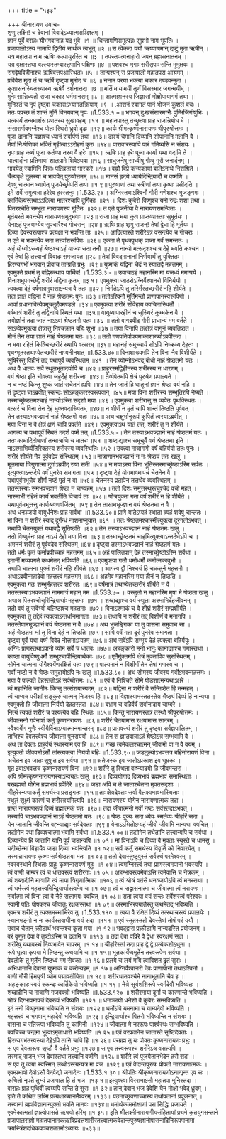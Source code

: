 +++
title = "५३३"

+++
श्रीनारायण उवाच-  
शृणु लक्ष्मि! च देवानां विवादेऽध्यात्मसञ्ज्ञितम् ।  
ज्ञानं पूर्वे वराहः श्रीभगवानाह यद् भुवे ॥१ ॥
चिन्तामणिसमुत्पन्नः सुप्रभो नाम भूपतिः ।  
प्रजापालोऽस्य नामापि द्वितीयं सार्थकं त्वभूत् ॥२ ॥
स त्वेकदा ययौ ऋष्याश्रमान् द्रष्टुं मुदा ऋषीन् ।  
यत्र महातपा नाम ऋषिः कल्पायुरस्ति च ॥३ ॥
तपस्तपत्यनाहारो जपन् ब्रह्मसनातनम् ।  
यत्र वृक्षास्तथा वल्ल्यःस्तम्बास्तृणानि पक्षिणः ॥४ ॥
पशवश्च मृगाः सरीसृपाः सन्ति मुमुक्षवः ।  
रागद्वेषविहीनाश्च ऋषिवत्तपआस्थिताः ॥५ ॥
तान्पश्यन् स प्रजापालो महातपस आश्रमम् ।  
प्रविवेश मुदा तं च ऋषिं दृष्ट्वा मुमोद च ॥६ ॥
ननाम परया भक्त्या चकार दण्डवन्मुदा ।  
कुशासनस्थितस्यास्य ऋषेर्वै दर्शनात्तदा ॥७ ॥
मतिं मायामयीं तूर्णं विसस्मार जगन्मयीम् ।  
मुनेः सान्निध्यतो राजा चकार धर्ममानसम् ॥८ ॥
आत्मज्ञानस्य जिज्ञासां मोक्षोपायागमं तथा ।  
मुनिस्तं च नृपं दृष्ट्वा चकाराऽभ्यागतक्रियाम् ॥९ ॥
.आसनं स्वागतं पानं भोजनं कुशलं वचः ।  
ततः पप्रच्छ तं शान्तं मुनिं विनयवान् नृपः ॥1.533.१ ०॥
भगवन् दुःखसंसारमग्नैः पुम्भिर्जिगीषुभिः ।  
यत्कार्यं तन्ममाशंस प्रणतस्य सुखावहम् ॥११ ॥
महातपास्तु तच्छ्रुत्वा प्राह राजन्निबोध मे ।  
संसारार्णवमग्नैश्च पोतः स्थिरो ध्रुवो दृढः ॥१२॥
कार्यः श्रीमत्कृष्णनारायणः श्रीपुरुषोत्तमः ।  
पूजा दानानि यज्ञाश्च ध्यानं सर्वार्पणं तथा ॥१३॥
दास्यं चेमानि दिव्यानि सोपानानि मतानि वै ।  
तेषां निःश्रेणिकां भक्तिं गृहीत्वाऽऽरोहणं कुरु ॥१४॥
पारावारस्यापि पारं गमिष्यसि न संशयः ।  
नृपः प्राह कथं पूजा कर्तव्या तस्य वै हरेः ॥१५॥
ऋषिः प्राह हरेः पूजा कार्या यथा वदामि ते ।  
धात्वादीना प्रतिमायां शालग्रामे शिवेऽथवा ॥१६॥
साधुजनेषु साध्वीषु गौःषु गुरौ जनार्दनम् ।  
भावयेत् स्वामिनि पित्राः पतिव्रतायां भास्करे ॥१७॥
वह्नौ विप्रे कन्यकायां बालेऽनाथे निराश्रिते ।  
चैत्यवृक्षे तुलस्या च भावयेत् पुरुषोत्तमम् ॥१८॥
मानसं हृदये ध्यायेदिन्द्रियादौ च वर्ष्मणि ।  
देवषु चात्मान ध्यायेत् पूजयेच्छ्रीपतिं तथा ॥१ ९॥
पुरुषाणां तथा स्त्रीणां तथा कृष्णः प्रसीदति ।  
इमे सर्वे समुत्पन्ना हरेरेव हरस्तनुः ॥1.533.२०॥
अग्निस्तथाऽश्विनौ गौरी गणेशश्च भुजङ्गमः ।  
कार्तिकेयस्तथाऽऽदित्या मातरश्चापि दुर्गिकाः ॥२१ ॥
दिशः कुबेरो विष्णुश्च यमो रुद्रः शशा तथा ।  
पितरश्चेति सम्भूता नारायणस्य मूर्तितः ॥२२॥
त एते पूजनीया वै नारायणसमन्विताः ।  
मूर्तयस्ते भवन्त्येव नारायणसमुद्भवाः ॥२३॥
राजा प्राह मया कुत्र प्राप्तव्यास्ताः सुमूर्तयः ।  
येनाऽहं पूजयाम्येव सूपचारैश्च गोचरान् ॥२४॥
ऋषिः प्राह शृणु राजन्! तेषां द्वेधा हि मूर्तयः ।  
दिव्या देवस्वरूपाश्च प्रत्यक्षा न भवन्ति ताः ॥२५॥
आदित्यास्ते शरीरेऽत्र वसन्त्येव च गोचराः ।  
त एते च भवन्त्येव सदा तत्त्वांशरूपिणः ॥२६॥
एकदा ते पृथक्पृथक् प्राप्ता गर्वं समन्ततः ।  
अहं योग्योऽस्म्यहं श्रेष्ठश्चाऽहं याज्यः सदा तनौ ॥२७॥
नान्यो मत्सदृशश्चात्र देहे भवति कश्चन ।  
एवं तेषां हि तत्त्वानां विवादः समजायत ॥२८॥
तेषां विवदमानानां निर्णयार्थं तु युक्तितः ।  
हिरण्यगर्भो भगवान् प्रोवाच तान्प्रति प्रभुः ॥२९॥
युष्माकं यद्विना चेदं न स्यात्तद्वै महत्तमम् ।  
एवमुक्ते प्रथमं तु वह्निरुत्थाय पार्थिव! ॥1.533.३० ॥
उवाचाऽहं महानस्मि मां यजध्वं ममाश्रये ।  
विनाशमुपगच्छेद्वै शरीरं मद्विना कृतम् ॥३ १॥
एवमुक्त्वा जाठरोऽग्निर्वैश्वानरो विनिर्ययौ ।  
त्यक्त्वा देहं वर्षमात्रमुवासाऽन्यत्र वै ततः ॥३२॥
निर्गतेऽपि तु तस्मिँस्तच्छरीरं नहि शीर्यते ।  
तदा ज्ञातं वह्निना वै नाहं श्रेष्ठतमः पुनः ॥३३॥
ततोऽश्विनौ मूर्तिमन्तौ प्राणापानस्वरूपिणौ ।  
आवां प्रधानावित्येवमूचतुर्देवमण्डले ॥३४॥
एवमुक्त्वा शरीरं संविहाय क्वचिदास्थितौ ।  
वर्षमात्रं शरीरं तु तद्विनापि स्थितं यथा ॥३५॥
वायुव्यापारहीनं च सुस्थिरं कुम्भकेन वै ।  
तयोर्ज्ञानं तदा जातं नाऽऽवां श्रेष्ठतमौ यतः ॥३६ ॥
ततो वागब्रवीद् गौरी प्राधान्यं मम वर्तते ।  
साऽप्येवमुक्त्वा क्षेत्रात्तु निश्चक्राम बहिः शुभा ॥३७॥
तया विनापि तत्क्षेत्रं वागूनं व्यवतिष्ठत ।  
मौनं तेन तया ज्ञातं नाहं श्रेष्ठतमा यतः ॥३८॥
ततो गणपतिर्वाक्यमाकाशाख्योऽब्रवीत्तदा ।  
न मया रहितं किञ्चिच्छरीरं स्थायि वत्सरम् ॥३९॥
महानहं समुच्चार्य सोऽपि निष्क्रम्य देहतः ।  
पृथग्भूतस्तथाप्येतच्छरीरं नाप्यनीनशत् ॥1.533.४०॥
विनाशाख्यमपि तेन विना नैव विशीर्यते ।  
सुषिरैस्तु विहीनं तद् यथापूर्वं व्यवस्थितम् ॥४१ ॥
तेन व्योम्नोऽभवद् बोधो नाहं श्रेष्ठतमो यतः ।  
अथ वै धातवः सर्वे स्थूलभूतादयोपि च ॥४२॥
प्राहुरस्मद्विहीनस्य शरीरस्य न धारणम् ।  
वयं श्रेष्ठा इति चोक्त्वा जहुर्देहं शरीरजाः ॥४३॥
तैर्व्यपेतमपि क्षेत्रं पुरुषेण प्रपाल्यते ।  
न च नष्टं किन्तु शुष्कं जातं सचेतनं ह्यपि ॥४४॥
तेन जातं हि धातूनां ज्ञानं श्रेष्ठा वयं नहि ।  
तं दृष्ट्वा चाऽब्रवीत् स्कन्दः सोऽहङ्कारस्वरूपवान् ॥४५॥
मया विना शरीरस्य सम्भूतिरपि नेष्यते ।  
तस्माच्छ्रेष्ठतमश्चाहं नान्योऽस्ति सदृशो मया ॥४६॥
एवमुक्त्वा शरीरात्तु स व्यपेतः पृथक्स्थितः ।  
वत्सरं च विना तेन देहं मुक्तवदास्थितम् ॥४७॥
न शीर्णं न मृतं चापि शान्तं तिष्ठति पूर्ववत् ।  
तेन तस्याऽभवज्ज्ञानं नाहं श्रेष्ठतमो यतः ॥४८॥
अथ चक्षुर्भानुरूपं कुपितं त्वरयाऽब्रवीत् ।  
मया विना न वै क्षेत्रं क्षणं चापि प्रवर्तते ॥४९॥
एवमुक्त्वाऽथ यातं तत्, शरीरं तु न शीर्यते ।  
आगत्य च यथापूर्वं स्थितं ददर्श वर्ष्म तत् ॥1.533.५०॥
तेन तस्याऽभवज्ज्ञानं नाहं श्रेष्ठतमं यतः ।  
ततः कामादिदोषाणां तन्मात्राणि च मातरः ॥५१ ॥
शब्दाद्याश्च समूचुर्वै वयं श्रेष्ठतमा इति ।  
नाऽस्माभिर्व्यतिरिक्तस्य शरीरस्य व्यवस्थितिः ॥५२॥
उक्त्वा मात्रागणो वर्षं बहिर्ययौ ततः पुनः ।  
शरीरं शीर्यते नैव पूर्ववदेव संस्थितम् ॥५३॥
मात्राणामभवज्ज्ञानं न नः श्रेष्ठ्यं ततः खलु ।  
मूलमाया त्रिगुणात्मा दुर्गाऽब्रवीद् रुषा सती ॥५४॥
न मयाऽस्य विना भूतिस्तस्माच्छ्रेष्ठाऽस्मि सर्वतः ।  
इत्युक्त्वाऽन्तर्दधे वर्षं पुनरेव समागता ॥५५॥
दृष्ट्वा देहं योगभावमापन्नं चेतनेन वै ।  
यथापूर्वमभून्नैव शीर्णं नष्टं मृतं न वा ॥५६॥
चेतनस्य प्रतापेन तत्तथैव व्यवस्थितम् ।  
ततस्तस्याः समभवज्ज्ञानं श्रेष्ठा न चाप्यहम् ॥५७॥
ततो दिशः समुत्तस्थुरूचुश्चेदं वचो महत् ।  
नास्माभी रहितं कार्यं भवतीति विचार्य ताः ॥५८॥
श्रोत्रयुक्ता गता वर्षं शरीरं न हि शीर्यते ।  
यथापूर्वमभूत्तत्तु कार्णश्रवणवर्जितम् ॥५९॥
तेन तासामभूज्ज्ञान वयं श्रेष्ठतमा न वै ।  
अथ धनञ्जयो वायुर्धनेशः प्राह सर्वथा ॥1.533.६०॥
प्राणे यातेऽप्यहं स्थाता त्र्यहं शवेषु चान्ततः ।  
मां विना न शरीरं स्याद् दुर्गन्धं नाशमाप्नुयात् ॥६१ ॥
ततः श्रेष्ठतमश्चास्मीत्युक्त्वा दूरगतोऽभवत् ।  
तथापि चेतनयुक्तं यथावद्वै सुतिष्ठति ॥६२॥
तेन तस्याऽभवज्ज्ञानं नाहं श्रेष्ठतमः खलु ।  
ततो विष्णुर्मनः प्राह नाऽयं देहो मया विना ॥६३॥
तस्माच्छ्रेष्ठतमं चाहमित्युक्त्वाऽन्तर्दधेऽपि च ।  
अमननं शरीरं तु पूर्ववदेव संस्थितम् ॥६४॥
दृष्ट्वा तस्माऽभवज्ज्ञानं नाहं श्रेष्ठतमं यतः ।  
ततो धर्मः कृतं कर्माब्रवीच्चाहं महत्तमम् ॥६५॥
अहं पालितवान् देहं तस्माच्छ्रेष्ठोऽस्मि सर्वथा ।  
इदानीं मय्यपगते कथमेतद् भविष्यति ॥६६॥
एवमुक्त्वा गतौ धर्माधर्मौ कर्मात्मकावुभौ ।  
तथापि चात्मना युक्तं शरीरं नहि शीर्यते ॥६७॥
आगत्य द्वौ निश्चयं हि चक्रतुर्न महत्तमौ ।  
अथाऽब्रवीन्महादेवो महत्तत्त्वं महत्तमम् ॥६८॥
अहमेव महानस्मि मया हीनं न तिष्ठति ।  
एवमुक्त्वा गतः शम्भुर्महत्तत्त्वं शरीरतः ॥६९॥
वर्षमात्रं तथाप्येतच्छरीरं शीर्यते न वै ।  
ततस्तस्याऽभवज्ज्ञानं नाममात्रं महान् मम ॥1.533.७० ॥
वस्तुतो न महानस्मि मृषा मे श्रेष्ठता खलु ।  
अथात्र पितरश्चोचुरिन्द्रियार्थाः महत्तमाः ॥७१ ॥
शब्दाद्याश्च वयं स्थूला अस्माभिर्देहजीवनम् ।  
ततो वयं तु सर्वेभ्यो बलिष्ठाश्च महत्तमाः ॥७२॥
विनाऽस्माकं च वै शीघ्रं शरीरं सम्प्रशीर्यते ।  
एवमुक्त्वा तु तद्देहं त्यक्त्वाऽन्तर्धानमागताः ॥७३॥
तथापि न शरीरं तद् विशीर्णं वै मनागपि ।  
ततस्तेषामभूज्ज्ञानं वयं श्रेष्ठतमा न वै ॥७४॥
अथ भुजङ्गिका या तु वासना समुवाच सा ।  
अहं श्रेष्ठतमा मां तु विना देहं न तिष्ठति ॥७५॥
सापि वर्षं गता दूरं पुनरेव समागता ।  
दृष्ट्वा पूर्वं यथा वर्ष्म विवेद नोत्तमाऽप्यहम् ॥७६॥
अथ सर्वेऽपि सम्भूय देहं त्यक्त्वा बहिर्ययुः ।  
अग्निः प्राणस्तथाऽपानो व्योम सर्वे च धातवः ॥७७॥
अहङ्कारो मनो भानुः कामाद्याश्च गणास्तथा ।  
काष्ठा वायुर्विष्णुधर्मौ शम्भुश्चापीन्द्रियार्थकाः ॥७८॥
एतैर्मुक्तमपि क्षेत्रं मुक्ताविव सुसंस्थितम् ।  
सोमेन चात्मना योगैश्वर्येणरक्षितं यतः ॥७९॥
पाल्यमानं न विशीर्णं तेन तेषां गणस्य च ।  
गर्वो नष्टो न वै श्रेष्ठः समुदायोऽपि नः खलु ॥1.533.८०॥
अथ सोमस्य जीवस्य गर्वोऽभवन्महत्तमः ।  
मया वै पाल्यते देहस्ततोऽहं सर्वथोत्तमः ॥८१ ॥
एवं वै निश्चिते सोमे षोडशात्मन्यथाऽक्षरे ।  
त्वं महानिति जानीमः किन्तु तत्संशयास्पदम् ॥८२॥
यद्विना न शरीरं वै सन्तिष्ठेत हि तन्महत् ।  
त्वं चाप्यत्र परीक्षां सङ्कुरु चात्मन् निजस्य हि ॥८३॥
विज्ञास्यामस्ततस्तेत्र श्रैष्ठ्यं दिव्यं हि नान्यथा ।  
एवमुक्तो हि जीवात्मा निर्ययौ देहतस्तदा ॥८४॥
बभ्राम च बहिर्वर्षं सर्वानादाय चाम्बरे ।  
नित्यं त्यक्तं शरीरं च पश्यत्येव बहिः स्थितः ॥८५॥
किन्तु नारायणस्तत्र तस्थौ श्रीपुरुषोत्तमः ।  
जीवात्मनो गर्वनाशं कर्तुं कृष्णनरायणः ॥८६॥
शरीरं चेतयामास रक्षयामास सादरम् ।  
स्वैश्वर्येण गुणैः स्वीयैर्विनाऽप्यात्मानमान्तरम् ॥८७॥
प्रागवस्थं शरीरं तु दृष्ट्वा सर्वज्ञपालितम् ।  
ताभिश्च देवतत्त्वैश्च जीवात्मा पुनराययौ ॥८८॥
तेन स ज्ञातवान्नाऽहं श्रेष्ठोऽत्र सम्भवामि वै ।  
अथ ता देवताः प्राहुर्वयं स्थास्याम एव हि ॥८९॥
गच्छ त्वमेकलश्चात्मन् जीवामो वा न वै वयम् ।  
इत्युक्तो जीववर्माऽसौ तांस्त्यक्त्वा निर्ययौ बहिः ॥1.533.९०॥
जडतुल्योऽभवत्तत्र बहिर्नारायणं विना ।  
अचेतन इव जातः सुषुप्त इव सर्वथा ॥९१॥
अतेजस्क इव जातोऽप्रकाश इव धूम्रकः ।  
मृत इवाऽभवत्तत्र कृष्णनारायणं विना ॥९२॥
शरीरे तु स्थिता वह्न्यादयो हि जीवमन्तरा ।  
अपि श्रीमत्कृष्णनारायणस्याऽन्वयतः खलु ॥९३॥
दिव्ययोगाद् दिव्यभावं ब्रह्मभावं समास्थिताः ।  
परब्रह्मणो योगेन ब्रह्मभावं प्रपेदिरे ॥९४॥
जडा अपि च ते जाताश्चेतना मुक्तसदृशाः ।  
श्रीहरेरन्यथाकर्तुं समर्थस्य प्रसङ्गतः ॥९५॥
ताः क्षेत्रदेवताः सर्वा वैलक्ष्यभावमास्थिताः ।  
स्थूलं सूक्ष्मं कारणं च शरीरत्रयमित्यपि ॥९६॥
नारायणस्य योगेन नारायणात्मकं तदा ।  
प्राप्तं नारायणरूपं दिव्यं ब्रह्मात्मकं यतः ॥९७॥
तदा जीवात्मनो गर्वो नष्टः सर्वस्तदाऽभवत् ।  
तस्यापि चाऽभवज्ज्ञानं नाऽहं श्रेष्ठतमो यतः ॥९८॥
श्रेष्ठः पूज्यः सदा ध्येयः स्मर्तव्यः श्रीहरिं सदा ।  
येन जातानि जीवन्ति वह्न्याद्याः सर्वदेवताः ॥९९॥
येनाऽऽश्रितोऽप्यहं जीवो जीवामि नान्यथा क्वचित् ।  
तद्योगेन पथा दिव्यश्चात्मा भवामि सर्वथा ॥1.533.१ ००॥
तद्योगेन तथैतानि तत्त्वान्यपि च सर्वथा ।  
दिव्यान्येव हि जातानि यानि पूर्वं जडान्यपि ॥१ ०१॥
मां विनाऽपि च दिव्या वै मुक्ताः स्युस्ते च धामसु ।  
यदीच्छेन्मां विहायैव जडा दिव्या भवन्त्विति ॥१ ०२॥
सर्वं कर्तुं समर्थस्य विवृतिं को निवारयेत् ।  
तस्मान्नारायणः कृष्णः सर्वश्रेष्ठतया मतः ॥१ ०३॥
ततो देवास्तुष्टुवुस्तं सर्वस्थं परमेश्वरम् ।  
स्वस्वस्थाने स्थिताः प्राहुः कृष्णनारायणं मुहुः ॥१ ०४॥
त्वमग्निस्त्वं तथा प्राणस्त्वमपानो भवस्यपि ।  
त्वं वाणी चाम्बरं त्वं च धातवस्त्वं शरीरगाः ॥१ ०५॥
अहम्भावस्त्वमेवाऽसि त्वमेवासि च नेत्रकम् ।  
त्वं शब्दादीनि मात्राणि त्वं माया त्रिगुणात्मिका ॥१०६॥
त्वं श्रोत्रं वर्तसे धनञ्जयोऽपि त्वं मनस्तथा ।  
त्वं धर्मस्त्वं महत्तत्त्वमिन्द्रियार्थास्त्वमेव च ॥१ ०७॥
त्वं च सद्वासनात्मा च जीवात्मा त्वं नरायणः ।  
सर्वात्मा त्वं विना त्वां वै नैते सत्तामयः क्वचित् ॥१ ०८॥
सता त्वया वयं सन्तः सर्वेशस्त्वं परेश्वरः ।  
स्वामी पतिः पोषकश्च जीवातुः रक्षकस्तथा ॥१ ०९॥
अस्माभिरपयातैस्तु कथमेतद् भविष्यति ।  
एवमत्र शरीरं तु त्यक्तमस्माभिरेव तु ॥1.533.११० ॥
त्वया वै रक्षितं दिव्यं तत्स्थान्नस्त्वं प्रपालयेः ।  
स्थानभङ्गो न नः कार्यस्तवाधीना वयं सदा ॥१११ ॥
एवं स्तुतस्ततो देवस्तेषां तोषं परं ययौ ।  
उवाच चैतान् क्रीडार्थं भवन्तश्च कृता मया ॥१ १२॥
भवद्द्वारा प्रक्रीडामि नान्यदस्ति प्रयोजनम् ।  
वरं वृणुत देवा वै तुष्टोऽस्मि च ददामि च ॥११३ ॥
तदा देवा वव्रिरे वै द्वेधा स्वरक्षणं सदा ।  
शरीरेषु यथावस्थं दिव्यभावेन चापरम् ॥१ १४॥
श्रीहरिस्तां तदा प्राह द्वे द्वे प्रत्येकशोऽधुना ।  
रूपे धृत्वा कृपया मे तिष्ठन्तु कथयामि च ॥१ १५॥
भूतकार्येष्वमूर्तेन तत्त्वरूपेण सर्वथा ।  
देवलोके तु मूर्तेन तिष्ठध्वं मम सेवकाः ॥१ १६॥
प्रलये च लयं मयि त्वाविशत द्रुतं सुराः ।  
अभिधानानि देवानां युष्माकं च करोम्यहम् ॥१ १७॥
अग्निर्वैश्वानरो देवः प्राणापानौ तथाऽश्विनौ ।  
वाणी गौरी हिमपुत्री व्योम पद्मावतीपिता ॥१ १८॥
शरीरधातवश्चेमे नानाभूतानि चैव ह ।  
अहङ्कारः स्वयं स्कन्दः कार्तिकेयो भविष्यति ॥१ १९॥
नेत्रे सूर्यशशिरूपे स्वर्गदेवौ भविष्यतः ।  
शब्दादीनि च मात्राणि गजवक्त्रो भविष्यति ॥1.533.१२० ॥
शरीरमाया दुर्गा च कारणान्ते भविष्यति ।  
श्रोत्रं दिग्भावमापन्नं देवरूपं भविष्यति ॥१२१ ॥
धनञ्जयो धनेशो वै कुबेरः सम्भविष्यति ।  
इदं मनो विष्णुनामा भविष्यति न संशयः ॥१२२॥
धर्मोऽपि यमनामा च याम्यदेवो भविष्यति ।  
महत्तत्त्वं च भगवान् महादेवो भविष्यति ॥१२३॥
इन्द्रियार्थाश्च पितरो भविष्यन्ति न संशयः ।  
वासना च रतिरूपा भविष्यति तु कामिनी ॥१२४॥
जीवात्मा मे नररूपः पार्श्वस्थः सम्भविष्यति ।  
क्वचिच्च चन्द्रमा भूत्वाऽमृताधारो भविष्यति ॥१ २५॥
एवं वरप्रदानेन जातास्ते सृष्टिदेवताः ।  
हिरण्यगर्भतत्त्वस्था देहेऽपि तानि चापि हि ॥१ २६॥
परब्रह्म तु यः प्रोक्तः कृष्णनारायणः प्रभुः ।  
स एव देवतारूपः सृष्टौ वै वर्तते प्रभुः ॥१२७॥
स एव तत्त्वरूपश्च शरीरेऽत्र वसत्यपि ।  
तस्माद् राजन् भज देवांस्तथा तत्त्वानि वर्ष्मणि ॥१२८॥
शरीरे त्वं पूजयैतानभेदेन हरौ सदा ।  
स एव तु त्वया स्वस्मिन् लब्धोऽस्त्यन्यत्र मा व्रज ॥१२९॥
एवं वेदान्तपुरुषः प्रोक्तो नारायणात्मकः ।  
एवम्प्रभावो देवोऽसौ वेदवेद्यो जनार्दनः ॥1.533.१ ३०॥
श्रीपतिः श्रीकृष्णनारायणोऽनाद्यन्त एव सः ।  
कथितो नृपते तुभ्यं प्रजापाल हि तं भज ॥१३ १॥
इत्युक्त्वा विररामाऽसौ महातपा मुनिस्तदा ।  
वाराहः प्राह पृथिवीं त्वय्यपि सन्ति ते सुराः ॥१ ३२॥
तान् देवान् भज देवेशि येन मोक्षो भवेद् ध्रुवम् ।  
इति ते कथितं लक्ष्मि प्रत्यक्षाख्यानमैश्वरम् ॥१३३॥
पठनाच्छ्रवणाच्चास्य तथोक्तानां प्रपूजनात् ।  
तत्त्वानां ब्रह्मविज्ञानान्युक्तो भवति मानवः ॥१३४॥
धर्मार्थकाममोक्षाणां परा सिद्धिः प्रजायते ।  
एवमेकात्मतां ज्ञात्वोपासते ऋषयो हरिम् ॥१ ३५॥
इति श्रीलक्ष्मीनारायणीयसंहितायां प्रथमे कृतयुगसन्ताने प्रजापालराज्ञो महातपानामकऋषिप्रदत्तशारीरतत्त्वात्मकवेदान्तपुरुषज्ञानोपासनादिनिरूपणनामा त्रयस्त्रिंशदधिकपञ्चशततमोऽध्यायः ॥५३३॥
    
